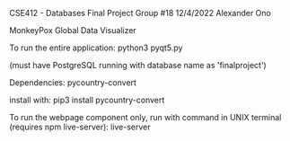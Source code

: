 CSE412 - Databases Final Project
Group #18
12/4/2022
Alexander Ono

MonkeyPox Global Data Visualizer

To run the entire application:
    python3 pyqt5.py
    
(must have PostgreSQL running with database name as 'finalproject')

Dependencies:
    pycountry-convert

install with:
    pip3 install pycountry-convert
   

To run the webpage component only, run with command in UNIX terminal (requires npm live-server):
    live-server
